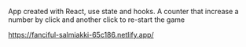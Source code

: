
App created with React, use state and hooks. A counter that increase a number by click and another click to re-start the game

https://fanciful-salmiakki-65c186.netlify.app/
